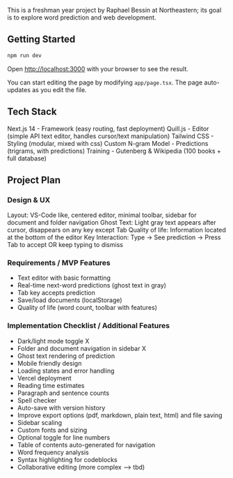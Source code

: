 This is a freshman year project by Raphael Bessin at Northeastern; its goal is to explore word prediction and web development.

## Getting Started

```bash
npm run dev
```

Open [http://localhost:3000](http://localhost:3000) with your browser to see the result.

You can start editing the page by modifying `app/page.tsx`. The page auto-updates as you edit the file.

## Tech Stack
Next.js 14 - Framework (easy routing, fast deployment)
Quill.js - Editor (simple API text editor, handles cursor/text manipulation)
Tailwind CSS - Styling (modular, mixed with css)
Custom N-gram Model - Predictions (trigrams, with predictions)
Training - Gutenberg & Wikipedia (100 books + full database)

## Project Plan

### Design & UX
Layout: VS-Code like, centered editor, minimal toolbar, sidebar for document and folder navigation
Ghost Text: Light gray text appears after cursor, disappears on any key except Tab
Quality of life: Information located at the bottom of the editor
Key Interaction: Type → See prediction → Press Tab to accept OR keep typing to dismiss

### Requirements / MVP Features
+ Text editor with basic formatting
+ Real-time next-word predictions (ghost text in gray)
+ Tab key accepts prediction
+ Save/load documents (localStorage)
+ Quality of life (word count, toolbar with features)

### Implementation Checklist / Additional Features
+ Dark/light mode toggle X
+ Folder and document navigation in sidebar X
+ Ghost text rendering of prediction
+ Mobile friendly design
+ Loading states and error handling
+ Vercel deployment
+ Reading time estimates
+ Paragraph and sentence counts
+ Spell checker
+ Auto-save with version history
+ Improve export options (pdf, markdown, plain text, html) and file saving
+ Sidebar scaling
+ Custom fonts and sizing
+ Optional toggle for line numbers
+ Table of contents auto-generated for navigation
+ Word frequency analysis
+ Syntax highlighting for codeblocks
+ Collaborative editing (more complex --> tbd)
